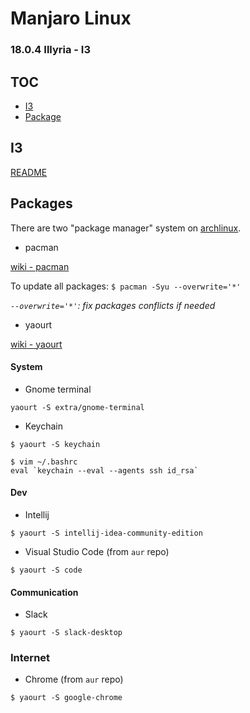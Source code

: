 # Manjaro Linux

### 18.0.4 Illyria - I3

## TOC

* [I3](#i3)
* [Package](#packages)

## I3

[README](/i3/README.md)

## Packages

There are two "package manager" system on [archlinux](https://www.archlinux.org/).

* pacman

[wiki - pacman](https://wiki.archlinux.fr/pacman)

To update all packages: `$ pacman -Syu --overwrite='*'`

_`--overwrite='*'`: fix packages conflicts if needed_

* yaourt

[wiki - yaourt](https://wiki.archlinux.fr/yaourt)

#### System

* Gnome terminal
```
yaourt -S extra/gnome-terminal
```

* Keychain

```
$ yaourt -S keychain

$ vim ~/.bashrc
eval `keychain --eval --agents ssh id_rsa`
```

#### Dev

* Intellij

```
$ yaourt -S intellij-idea-community-edition
```

* Visual Studio Code (from `aur` repo)
```
$ yaourt -S code
```

#### Communication

* Slack

```
$ yaourt -S slack-desktop
```

### Internet

* Chrome (from `aur` repo)
```
$ yaourt -S google-chrome
```

